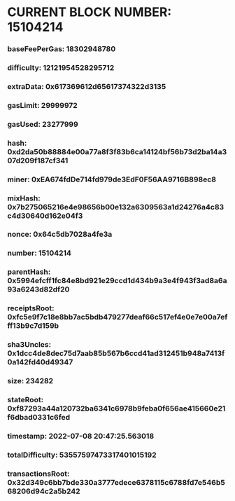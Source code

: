 # CURRENT BLOCK NUMBER: 15104214

### baseFeePerGas: 18302948780
### difficulty: 12121954528295712
### extraData: 0x617369612d65617374322d3135
### gasLimit: 29999972
### gasUsed: 23277999
### hash: 0xd2da50b88884e00a77a8f3f83b6ca14124bf56b73d2ba14a307d209f187cf341
### miner: 0xEA674fdDe714fd979de3EdF0F56AA9716B898ec8
### mixHash: 0x7b275065216e4e98656b00e132a6309563a1d24276a4c83c4d30640d162e04f3
### nonce: 0x64c5db7028a4fe3a
### number: 15104214
### parentHash: 0x5994efcff1fc84e8bd921e29ccd1d434b9a3e4f943f3ad8a6a93a6243d82df20
### receiptsRoot: 0xfc5e9f7c18e8bb7ac5bdb479277deaf66c517ef4e0e7e00a7efff13b9c7d159b
### sha3Uncles: 0x1dcc4de8dec75d7aab85b567b6ccd41ad312451b948a7413f0a142fd40d49347
### size: 234282
### stateRoot: 0xf87293a44a120732ba6341c6978b9feba0f656ae415660e21f6dbad0331c6fed
### timestamp: 2022-07-08 20:47:25.563018
### totalDifficulty: 53557597473317401015192
### transactionsRoot: 0x32d349c6bb7bde330a3777edece6378115c6788fd7e546b568206d94c2a5b242
